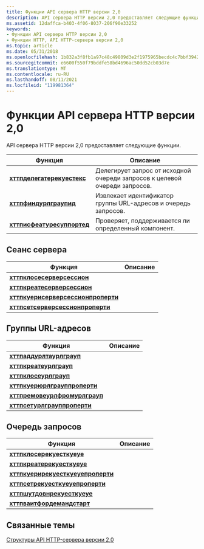 ```yaml
---
title: Функции API сервера HTTP версии 2,0
description: API сервера HTTP версии 2,0 предоставляет следующие функции.
ms.assetid: 12daffca-b403-4f06-8037-206f90e33252
keywords:
- Функции API сервера HTTP версии 2,0
- Функции HTTP, API HTTP-сервера версии 2,0
ms.topic: article
ms.date: 05/31/2018
ms.openlocfilehash: 1b832a3f8fb1a97c48c49809d3e2f1975965becdc4c7bbf3942601d577d4702d
ms.sourcegitcommit: e6600f550f79bddfe58bd4696ac50dd52cb03d7e
ms.translationtype: MT
ms.contentlocale: ru-RU
ms.lasthandoff: 08/11/2021
ms.locfileid: "119981364"
---
```

# <a name="http-server-api-version-20-functions"></a>Функции API сервера HTTP версии 2,0

API сервера HTTP версии 2,0 предоставляет следующие функции.

| Функция | Описание |
|-|-|
| [**хттпделегатерекуестекс**](/windows/win32/api/http/nf-http-httpdelegaterequestex) | Делегирует запрос от исходной очереди запросов к целевой очереди запросов. |
| [**хттпфиндурлграупид**](/windows/win32/api/http/nf-http-httpfindurlgroupid) | Извлекает идентификатор группы URL-адресов и очередь запросов. |
| [**хттписфеатуресуппортед**](/windows/win32/api/http/nf-http-httpisfeaturesupported) | Проверяет, поддерживается ли определенный компонент. |

## <a name="server-session"></a>Сеанс сервера

| Функция | Описание |
|-|-|
| [**хттпклосесерверсессион**](/windows/desktop/api/Http/nf-http-httpcloseserversession) | |
| [**хттпкреатесерверсессион**](/windows/desktop/api/Http/nf-http-httpcreateserversession) | |
| [**хттпкуерисерверсессионпроперти**](/windows/desktop/api/Http/nf-http-httpqueryserversessionproperty) | |
| [**хттпсетсерверсессионпроперти**](/windows/desktop/api/Http/nf-http-httpsetserversessionproperty) | |

## <a name="url-groups"></a>Группы URL-адресов

| Функция | Описание |
|-|-|
| [**хттпаддурлтаурлграуп**](/windows/desktop/api/Http/nf-http-httpaddurltourlgroup) | |
| [**хттпкреатеурлграуп**](/windows/desktop/api/Http/nf-http-httpcreateurlgroup) | |
| [**хттпклосеурлграуп**](/windows/desktop/api/Http/nf-http-httpcloseurlgroup) | |
| [**хттпкуерюрлграуппроперти**](/windows/desktop/api/Http/nf-http-httpqueryurlgroupproperty) | |
| [**хттпремовеурлфромурлграуп**](/windows/desktop/api/Http/nf-http-httpremoveurlfromurlgroup) | |
| [**хттпсетурлграуппроперти**](/windows/desktop/api/Http/nf-http-httpseturlgroupproperty) | |

## <a name="request-queue"></a>Очередь запросов

| Функция | Описание |
|-|-|
| [**хттпклосерекуесткуеуе**](/windows/desktop/api/Http/nf-http-httpcloserequestqueue) | |
| [**хттпкреатерекуесткуеуе**](/windows/desktop/api/Http/nf-http-httpcreaterequestqueue) | |
| [**хттпкуерирекуесткуеуепроперти**](/windows/desktop/api/Http/nf-http-httpqueryrequestqueueproperty) | |
| [**хттпсетрекуесткуеуепроперти**](/windows/desktop/api/Http/nf-http-httpsetrequestqueueproperty) | |
| [**хттпшутдовнрекуесткуеуе**](/windows/desktop/api/Http/nf-http-httpshutdownrequestqueue) | |
| [**хттпваитфордемандстарт**](/windows/desktop/api/Http/nf-http-httpwaitfordemandstart) | |

## <a name="related-topics"></a>Связанные темы

[Структуры API HTTP-сервера версии 2,0](http-server-api-version-2-0-structures.md)
